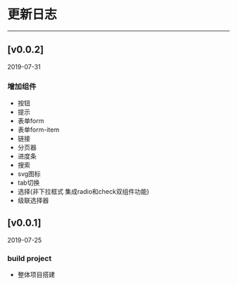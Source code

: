 # 更新日志

<!-- {.md} -->

---

<!-- {.md} -->
## [v0.0.2]

<!-- {.md} -->

2019-07-31

<!-- {.md} -->

### 增加组件

<!-- {.md} -->

- 按钮
- 提示
- 表单form
- 表单form-item
- 链接
- 分页器
- 进度条
- 搜索
- svg图标
- tab切换
- 选择(非下拉框式 集成radio和check双组件功能) 
- 级联选择器

<!-- {.md} -->

## [v0.0.1]

<!-- {.md} -->

2019-07-25

<!-- {.md} -->

### build project

<!-- {.md} -->

- 整体项目搭建

<!-- {.md} -->